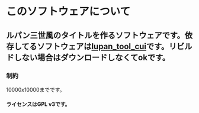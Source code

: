 # このソフトウェアについて
## ルパン三世風のタイトルを作るソフトウェアです。依存してるソフトウェアは[lupan_tool_cui](https://github.com/kokkiemouse/lupan_tool_cui)です。リビルドしない場合はダウンロードしなくてokです。
### 制約 
 10000x10000までです。
 #### ライセンスはGPL v3です。